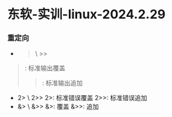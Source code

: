 # 东软-实训-linux-2024.2.29

### 重定向

* > \ >>
>: 标准输出覆盖
>>: 标准输出追加
* 2> \ 2>>
2>: 标准错误覆盖
2>>: 标准错误追加
* &> \ &>>
&>: 覆盖
&>>: 追加

